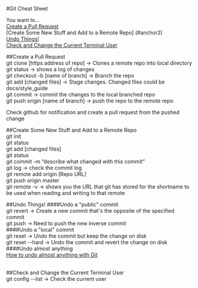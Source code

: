 #Git Cheat Sheet

You want to...  
[Create a Pull Request](#anchor1)  
[Create Some New Stuff and Add to a Remote Repo] (#anchor2)  
[Undo Things!](#anchor3)  
[Check and Change the Current Terminal User](#anchor4)    

<a name="anchor1"></a>
##Create a Pull Request  
git clone [https address of repo] → Clones a remote repo into local directory  
git status → shows a log of changes  
git checkout -b [name of branch] → Branch the repo  
git add [changed files] → Stage changes. Changed files could be docs/style_guide  
git commit → commit the changes to the local branched repo  
git push origin [name of branch] → push the repo to the remote repo  
  
Check github for notification and create a pull request from the pushed change  
  
<a name="anchor2"></a>
##Create Some New Stuff and Add to a Remote Repo  
git init  
git status  
git add [changed files]  
git status  
git commit -m “describe what changed with this commit”  
git log → check the commit log  
git remote add origin [Repo URL]  
git push origin master  
git remote -v → shows you the URL that git has stored for the shortname to be used when reading and writing to that remote  

<a name="anchor3"></a>
##Undo Things! 
####Undo a "public" commit   
git revert <SHA> → Create a new commit that's the opposite of the specified commit  
git push → Need to push the new inverse commit  
####Undo a "local" commit  
git reset <SHA> → Undo the commit but keep the change on disk  
git reset --hard <SHA> → Undo the commit and revert the change on disk  
####Undo almost anything  
[How to undo almost anything with Git](https://github.com/blog/2019-how-to-undo-almost-anything-with-git)  

<a name="anchor4"></a>  
##Check and Change the Current Terminal User  
git config --list → Check the current user  






